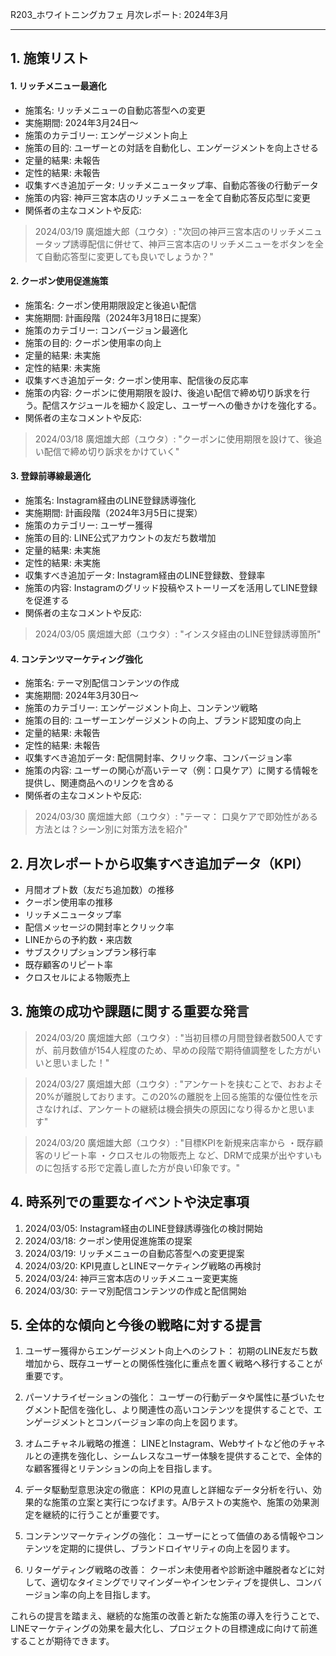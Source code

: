 R203_ホワイトニングカフェ 月次レポート: 2024年3月

---

## 1. 施策リスト

#### 1. リッチメニュー最適化

- 施策名: リッチメニューの自動応答型への変更
- 実施期間: 2024年3月24日～
- 施策のカテゴリー: エンゲージメント向上
- 施策の目的: ユーザーとの対話を自動化し、エンゲージメントを向上させる
- 定量的結果: 未報告
- 定性的結果: 未報告
- 収集すべき追加データ: リッチメニュータップ率、自動応答後の行動データ
- 施策の内容: 神戸三宮本店のリッチメニューを全て自動応答反応型に変更
- 関係者の主なコメントや反応:
> 2024/03/19 廣畑雄大郎（ユウタ）: "次回の神戸三宮本店のリッチメニュータップ誘導配信に併せて、神戸三宮本店のリッチメニューをボタンを全て自動応答型に変更しても良いでしょうか？"

#### 2. クーポン使用促進施策

- 施策名: クーポン使用期限設定と後追い配信
- 実施期間: 計画段階（2024年3月18日に提案）
- 施策のカテゴリー: コンバージョン最適化
- 施策の目的: クーポン使用率の向上
- 定量的結果: 未実施
- 定性的結果: 未実施
- 収集すべき追加データ: クーポン使用率、配信後の反応率
- 施策の内容: クーポンに使用期限を設け、後追い配信で締め切り訴求を行う。配信スケジュールを細かく設定し、ユーザーへの働きかけを強化する。
- 関係者の主なコメントや反応:
> 2024/03/18 廣畑雄大郎（ユウタ）: "クーポンに使用期限を設けて、後追い配信で締め切り訴求をかけていく"

#### 3. 登録前導線最適化

- 施策名: Instagram経由のLINE登録誘導強化
- 実施期間: 計画段階（2024年3月5日に提案）
- 施策のカテゴリー: ユーザー獲得
- 施策の目的: LINE公式アカウントの友だち数増加
- 定量的結果: 未実施
- 定性的結果: 未実施
- 収集すべき追加データ: Instagram経由のLINE登録数、登録率
- 施策の内容: Instagramのグリッド投稿やストーリーズを活用してLINE登録を促進する
- 関係者の主なコメントや反応:
> 2024/03/05 廣畑雄大郎（ユウタ）: "インスタ経由のLINE登録誘導箇所"

#### 4. コンテンツマーケティング強化

- 施策名: テーマ別配信コンテンツの作成
- 実施期間: 2024年3月30日～
- 施策のカテゴリー: エンゲージメント向上、コンテンツ戦略
- 施策の目的: ユーザーエンゲージメントの向上、ブランド認知度の向上
- 定量的結果: 未報告
- 定性的結果: 未報告
- 収集すべき追加データ: 配信開封率、クリック率、コンバージョン率
- 施策の内容: ユーザーの関心が高いテーマ（例：口臭ケア）に関する情報を提供し、関連商品へのリンクを含める
- 関係者の主なコメントや反応:
> 2024/03/30 廣畑雄大郎（ユウタ）: "テーマ： 口臭ケアで即効性がある方法とは？シーン別に対策方法を紹介"

## 2. 月次レポートから収集すべき追加データ（KPI）

- 月間オプト数（友だち追加数）の推移
- クーポン使用率の推移
- リッチメニュータップ率
- 配信メッセージの開封率とクリック率
- LINEからの予約数・来店数
- サブスクリプションプラン移行率
- 既存顧客のリピート率
- クロスセルによる物販売上

## 3. 施策の成功や課題に関する重要な発言

> 2024/03/20 廣畑雄大郎（ユウタ）: "当初目標の月間登録者数500人ですが、前月数値が154人程度のため、早めの段階で期待値調整をした方がいいと思いました！"

> 2024/03/27 廣畑雄大郎（ユウタ）: "アンケートを挟むことで、おおよそ20%が離脱しております。この20%の離脱を上回る施策的な優位性を示さなければ、アンケートの継続は機会損失の原因になり得るかと思います"

> 2024/03/20 廣畑雄大郎（ユウタ）: "目標KPIを新規来店率から ・既存顧客のリピート率 ・クロスセルの物販売上 など、DRMで成果が出やすいものに包括する形で定義し直した方が良い印象です。"

## 4. 時系列での重要なイベントや決定事項

1. 2024/03/05: Instagram経由のLINE登録誘導強化の検討開始
2. 2024/03/18: クーポン使用促進施策の提案
3. 2024/03/19: リッチメニューの自動応答型への変更提案
4. 2024/03/20: KPI見直しとLINEマーケティング戦略の再検討
5. 2024/03/24: 神戸三宮本店のリッチメニュー変更実施
6. 2024/03/30: テーマ別配信コンテンツの作成と配信開始

## 5. 全体的な傾向と今後の戦略に対する提言

1. ユーザー獲得からエンゲージメント向上へのシフト：
   初期のLINE友だち数増加から、既存ユーザーとの関係性強化に重点を置く戦略へ移行することが重要です。

2. パーソナライゼーションの強化：
   ユーザーの行動データや属性に基づいたセグメント配信を強化し、より関連性の高いコンテンツを提供することで、エンゲージメントとコンバージョン率の向上を図ります。

3. オムニチャネル戦略の推進：
   LINEとInstagram、Webサイトなど他のチャネルとの連携を強化し、シームレスなユーザー体験を提供することで、全体的な顧客獲得とリテンションの向上を目指します。

4. データ駆動型意思決定の徹底：
   KPIの見直しと詳細なデータ分析を行い、効果的な施策の立案と実行につなげます。A/Bテストの実施や、施策の効果測定を継続的に行うことが重要です。

5. コンテンツマーケティングの強化：
   ユーザーにとって価値のある情報やコンテンツを定期的に提供し、ブランドロイヤリティの向上を図ります。

6. リターゲティング戦略の改善：
   クーポン未使用者や診断途中離脱者などに対して、適切なタイミングでリマインダーやインセンティブを提供し、コンバージョン率の向上を目指します。

これらの提言を踏まえ、継続的な施策の改善と新たな施策の導入を行うことで、LINEマーケティングの効果を最大化し、プロジェクトの目標達成に向けて前進することが期待できます。